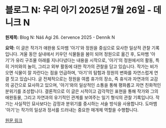 # 블로그 N: 우리 아기 2025년 7월 26일 - 데니크 N

**원제목:** Blog N: Náš Agi 26. července 2025 - Denník N

**요약:** 이 글은 작가가 애완용 도마뱀 '아기'와 정원을 중심으로 묘사한 일상적 관찰 기록입니다. 겨울 동안 실내에서 키우던 식물들을 봄이 되어 정원으로 옮긴 후, 도마뱀 '아기'가 유리 구조물 아래를 지나다녔다는 내용을 시작으로,  '아기'의 정원에서의 활동, 특히 거미와의 놀이, 그리고 외부 활동에 대한 작가의 관찰을 담고 있습니다.  작가는 비가 오면 식물이 잘 자란다는 점을 언급하며,  '아기'의 탐험과 정원의 변화를 자연스럽게 연결 짓고 있습니다.  글 전체적으로는 정원을 여름 휴가의 장소, 즉 휴식과 자연과의 교감의 공간으로 묘사하고 있으며,  '아기'와의 일상적인 소통을 통해  평화롭고 자연 친화적인 분위기를 조성합니다.  결론적으로 이 글은 시적이고 감각적인 표현을 통해 작가와 그의 애완동물, 그리고 자연과의  유기적인 관계를 보여주는 일기 형식의 관찰 기록입니다.  작가는 사실적인 묘사보다는 감정과 분위기를 중시하는 서술 방식을 사용합니다.  도마뱀 '아기'는 작가의 일상과 정서를 드러내는 중요한 매개체 역할을 수행합니다.

[원문 링크](https://dennikn.sk/blog/4765312/nas-agi-26-cervence-2025/)
